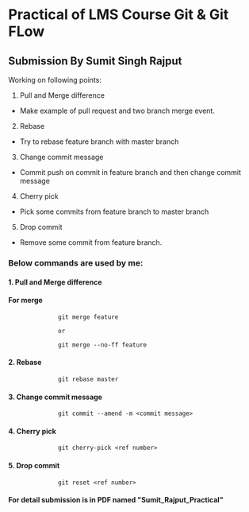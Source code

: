 # Practical of LMS Course Git & Git FLow
## Submission By Sumit Singh Rajput

Working on following points:

1. Pull and Merge difference

- Make example of pull request and two branch merge event.

2. Rebase

- Try to rebase feature branch with master branch 

3. Change commit message

- Commit push on commit in feature branch and then change commit message

4. Cherry pick

- Pick some commits from feature branch to master branch

5. Drop commit

- Remove some commit from feature branch.

### Below commands are used by me:
#### 1. Pull and Merge difference


#### For merge
                  git merge feature
                  
                  or
                  
                  git merge --no-ff feature

#### 2. Rebase
                  git rebase master 

#### 3. Change commit message
                  git commit --amend -m <commit message> 
#### 4. Cherry pick
                  git cherry-pick <ref number>   
#### 5. Drop commit
                  git reset <ref number>
#### For detail submission is in PDF named "Sumit_Rajput_Practical"
